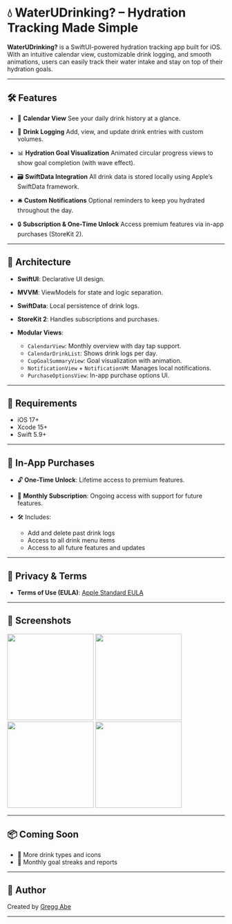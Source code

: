 # 💧 WaterUDrinking? – Hydration Tracking Made Simple

**WaterUDrinking?** is a SwiftUI-powered hydration tracking app built for iOS. With an intuitive calendar view, customizable drink logging, and smooth animations, users can easily track their water intake and stay on top of their hydration goals.

---

## 🛠 Features

* 📆 **Calendar View**
  See your daily drink history at a glance.

* 🧾 **Drink Logging**
  Add, view, and update drink entries with custom volumes.

* 📊 **Hydration Goal Visualization**
  Animated circular progress views to show goal completion (with wave effect).

* 🗃️ **SwiftData Integration**
  All drink data is stored locally using Apple’s SwiftData framework.

* 🛎️ **Custom Notifications**
  Optional reminders to keep you hydrated throughout the day.

* 🔒 **Subscription & One-Time Unlock**
  Access premium features via in-app purchases (StoreKit 2).

---

## 🧱 Architecture

* **SwiftUI**: Declarative UI design.
* **MVVM**: ViewModels for state and logic separation.
* **SwiftData**: Local persistence of drink logs.
* **StoreKit 2**: Handles subscriptions and purchases.
* **Modular Views**:

  * `CalendarView`: Monthly overview with day tap support.
  * `CalendarDrinkList`: Shows drink logs per day.
  * `CupGoalSummaryView`: Goal visualization with animation.
  * `NotificationView` + `NotificationVM`: Manages local notifications.
  * `PurchaseOptionsView`: In-app purchase options UI.

---

## 🧪 Requirements

* iOS 17+
* Xcode 15+
* Swift 5.9+

---

## 💸 In-App Purchases

* 🔓 **One-Time Unlock**: Lifetime access to premium features.
* 🔁 **Monthly Subscription**: Ongoing access with support for future features.
* 🛠 Includes:

  * Add and delete past drink logs
  * Access to all drink menu items
  * Access to all future features and updates

---

## 🔐 Privacy & Terms

* **Terms of Use (EULA)**: [Apple Standard EULA](https://www.apple.com/legal/internet-services/itunes/dev/stdeula/)

---

## 📸 Screenshots

<img src="https://github.com/user-attachments/assets/01902810-e9fd-4ecf-a978-1f837dc944bf" width="200" />
<img src="https://github.com/user-attachments/assets/79b64506-1160-437a-9a3e-ebe26afa4f5a" width="200" />
<img src="https://github.com/user-attachments/assets/f773974a-78d5-4c01-91d7-c95e58b1669c" width="200" />
<img src="https://github.com/user-attachments/assets/660343b8-835d-4f95-911b-1453ec78dee8" width="200" />

---

## 📦 Coming Soon

* 🧊 More drink types and icons
* 🎯 Monthly goal streaks and reports

---

## 🙌 Author

Created by [Gregg Abe](https://github.com/makoto808)

---
